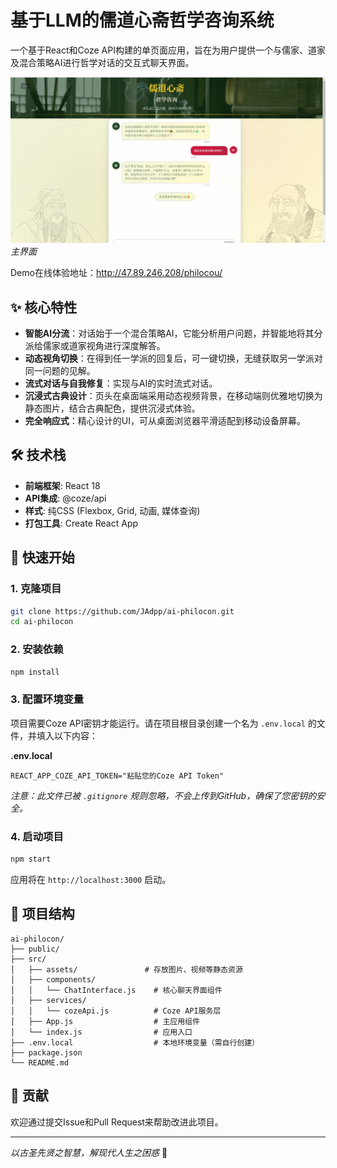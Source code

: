 # 基于LLM的儒道心斋哲学咨询系统

一个基于React和Coze API构建的单页面应用，旨在为用户提供一个与儒家、道家及混合策略AI进行哲学对话的交互式聊天界面。

![应用主界面](./images/main-interface.png)
*主界面*

Demo在线体验地址：http://47.89.246.208/philocou/

## ✨ 核心特性

- **智能AI分流**：对话始于一个混合策略AI，它能分析用户问题，并智能地将其分派给儒家或道家视角进行深度解答。
- **动态视角切换**：在得到任一学派的回复后，可一键切换，无缝获取另一学派对同一问题的见解。
- **流式对话与自我修复**：实现与AI的实时流式对话。
- **沉浸式古典设计**：页头在桌面端采用动态视频背景，在移动端则优雅地切换为静态图片，结合古典配色，提供沉浸式体验。
- **完全响应式**：精心设计的UI，可从桌面浏览器平滑适配到移动设备屏幕。

## 🛠️ 技术栈

- **前端框架**: React 18
- **API集成**: @coze/api
- **样式**: 纯CSS (Flexbox, Grid, 动画, 媒体查询)
- **打包工具**: Create React App

## 🚀 快速开始

### 1. 克隆项目

```bash
git clone https://github.com/JAdpp/ai-philocon.git
cd ai-philocon
```

### 2. 安装依赖

```bash
npm install
```

### 3. 配置环境变量

项目需要Coze API密钥才能运行。请在项目根目录创建一个名为 `.env.local` 的文件，并填入以下内容：

**.env.local**
```
REACT_APP_COZE_API_TOKEN="粘贴您的Coze API Token"
```

*注意：此文件已被 `.gitignore` 规则忽略，不会上传到GitHub，确保了您密钥的安全。*

### 4. 启动项目

```bash
npm start
```

应用将在 `http://localhost:3000` 启动。

## 📁 项目结构

```
ai-philocon/
├── public/
├── src/
│   ├── assets/               # 存放图片、视频等静态资源
│   ├── components/
│   │   └── ChatInterface.js    # 核心聊天界面组件
│   ├── services/
│   │   └── cozeApi.js          # Coze API服务层
│   ├── App.js                  # 主应用组件
│   └── index.js                # 应用入口
├── .env.local                  # 本地环境变量（需自行创建）
├── package.json
└── README.md
```

## 🤝 贡献

欢迎通过提交Issue和Pull Request来帮助改进此项目。

---

*以古圣先贤之智慧，解现代人生之困惑* 🌸 
